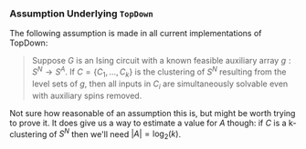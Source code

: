 ### Assumption Underlying `TopDown`

The following assumption is made in all current implementations of TopDown:

> Suppose $G$ is an Ising circuit with a known feasible auxiliary array $g:S^N \to S^A$. If $C = \{C_1,...,C_k\}$ is the clustering of $S^N$ resulting from the level sets of $g$, then all inputs in $C_i$ are simultaneously solvable even with auxiliary spins removed.

Not sure how reasonable of an assumption this is, but might be worth trying to prove it. It does give us a way to estimate a value for $A$ though: if $C$ is a k-clustering of $S^N$ then we'll need $|A| = \log_2(k)$.


